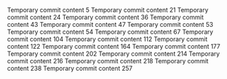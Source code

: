 Temporary commit content 5
Temporary commit content 21
Temporary commit content 24
Temporary commit content 36
Temporary commit content 43
Temporary commit content 47
Temporary commit content 53
Temporary commit content 54
Temporary commit content 67
Temporary commit content 104
Temporary commit content 112
Temporary commit content 122
Temporary commit content 164
Temporary commit content 177
Temporary commit content 202
Temporary commit content 214
Temporary commit content 216
Temporary commit content 218
Temporary commit content 238
Temporary commit content 257
